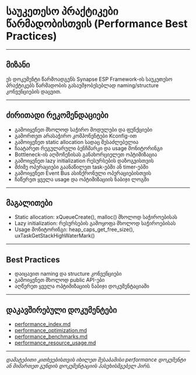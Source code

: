 # საუკეთესო პრაქტიკები წარმადობისთვის (Performance Best Practices)

---

## მიზანი

ეს დოკუმენტი წარმოადგენს Synapse ESP Framework-ის საუკეთესო პრაქტიკებს წარმადობის გასაუმჯობესებლად naming/structure კონვენციების დაცვით.

---

## ძირითადი რეკომენდაციები

- გამოიყენეთ მხოლოდ საჭირო მოდულები და ფუნქციები
- გამორთეთ არასაჭირო კომპონენტები Kconfig-ით
- გამოიყენეთ static allocation სადაც შესაძლებელია
- ჩაატარეთ რეგულარული ბენჩმარკი და usage მონიტორინგი
- Bottleneck-ის აღმოჩენისას განახორციელეთ ოპტიმიზაცია
- გამოიყენეთ lazy initialization რესურსების დაზოგვისთვის
- მძიმე ოპერაციები გაანაწილეთ task-ებში ან timer-ებში
- გამოიყენეთ Event Bus ასინქრონული ოპერაციებისთვის
- ჩაწერეთ ყველა usage და ოპტიმიზაციის ნაბიჯი ლოგში

---

## მაგალითები

- Static allocation: xQueueCreate(), malloc() მხოლოდ საჭიროებისას
- Lazy initialization: რესურსების გამოყოფა მხოლოდ საჭიროებისას
- Usage მონიტორინგი: heap_caps_get_free_size(), uxTaskGetStackHighWaterMark()

---

## Best Practices

- დაიცავით naming და structure კონვენციები
- გამოიყენეთ მხოლოდ public API-ები
- აღწერეთ ყველა ოპტიმიზაციის ნაბიჯი დოკუმენტაციაში

---

## დაკავშირებული დოკუმენტები

- [performance_index.md](performance_index.md)
- [performance_optimization.md](performance_optimization.md)
- [performance_benchmarks.md](performance_benchmarks.md)
- [performance_resource_usage.md](performance_resource_usage.md)

---

_დამატებითი კითხვებისთვის იხილეთ შესაბამისი performance დოკუმენტი ან მიმართეთ გუნდის დოკუმენტაციის პასუხისმგებელ პირს._

